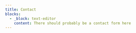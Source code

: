 ```yaml
---
title: Contact
blocks:
  - _block: text-editor
    content: There should probably be a contact form here
---
```


